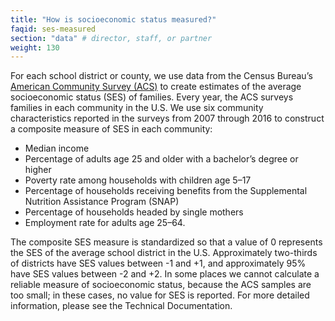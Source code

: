 ```yaml
---
title: "How is socioeconomic status measured?"
faqid: ses-measured
section: "data" # director, staff, or partner
weight: 130
---
```

For each school district or county, we use data from the Census Bureau’s <a href="https://www.census.gov/programs-surveys/acs" target="_blank">American Community Survey (ACS)</a> to create estimates of the average socioeconomic status (SES) of families. Every year, the ACS surveys families in each community in the U.S. We use six community characteristics reported in the surveys from 2007 through 2016 to construct a composite measure of SES in each community:

- Median income
- Percentage of adults age 25 and older with a bachelor’s degree or higher
- Poverty rate among households with children age 5–17
- Percentage of households receiving benefits from the Supplemental Nutrition Assistance Program (SNAP)
- Percentage of households headed by single mothers
- Employment rate for adults age 25–64.

The composite SES measure is standardized so that a value of 0 represents the SES of the average school district in the U.S. Approximately two-thirds of districts have SES values between -1 and +1, and approximately 95% have SES values between -2 and +2. In some places we cannot calculate a reliable measure of socioeconomic status, because the ACS samples are too small; in these cases, no value for SES is reported. For more detailed information, please see the <span class="highlight2">Technical Documentation</a>. 

